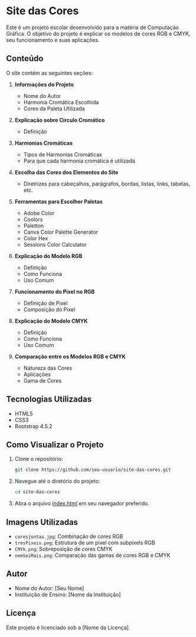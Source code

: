 # Site das Cores

Este é um projeto escolar desenvolvido para a matéria de Computação Gráfica. O objetivo do projeto é explicar os modelos de cores RGB e CMYK, seu funcionamento e suas aplicações.

## Conteúdo

O site contém as seguintes seções:

1. **Informações do Projeto**
    - Nome do Autor
    - Harmonia Cromática Escolhida
    - Cores da Paleta Utilizada

2. **Explicação sobre Círculo Cromático**
    - Definição

3. **Harmonias Cromáticas**
    - Tipos de Harmonias Cromáticas
    - Para que cada harmonia cromática é utilizada

4. **Escolha das Cores dos Elementos do Site**
    - Diretrizes para cabeçalhos, parágrafos, bordas, listas, links, tabelas, etc.

5. **Ferramentas para Escolher Paletas**
    - Adobe Color
    - Coolors
    - Paletton
    - Canva Color Palette Generator
    - Color Hex
    - Sessions Color Calculator

6. **Explicação do Modelo RGB**
    - Definição
    - Como Funciona
    - Uso Comum

7. **Funcionamento do Pixel no RGB**
    - Definição de Pixel
    - Composição do Pixel

8. **Explicação do Modelo CMYK**
    - Definição
    - Como Funciona
    - Uso Comum

9. **Comparação entre os Modelos RGB e CMYK**
    - Natureza das Cores
    - Aplicações
    - Gama de Cores

## Tecnologias Utilizadas

- HTML5
- CSS3
- Bootstrap 4.5.2

## Como Visualizar o Projeto

1. Clone o repositório:
    ```bash
    git clone https://github.com/seu-usuario/site-das-cores.git
    ```

2. Navegue até o diretório do projeto:
    ```bash
    cd site-das-cores
    ```

3. Abra o arquivo [index.html](http://_vscodecontentref_/1) em seu navegador preferido.

## Imagens Utilizadas

- `coresjuntas.jpg`: Combinação de cores RGB
- `tresPixeis.png`: Estrutura de um pixel com subpixels RGB
- `CMYk.png`: Sobreposição de cores CMYK
- `nemSeiMais.png`: Comparação das gamas de cores RGB e CMYK

## Autor

- Nome do Autor: [Seu Nome]
- Instituição de Ensino: [Nome da Instituição]

## Licença

Este projeto é licenciado sob a [Nome da Licença].